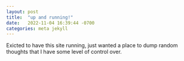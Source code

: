 ```yaml
---
layout: post
title:  "up and running!"
date:   2022-11-04 16:39:44 -0700
categories: meta jekyll
---
```

Exicted to have this site running, just wanted a place to dump random thoughts that I have some level of control over.